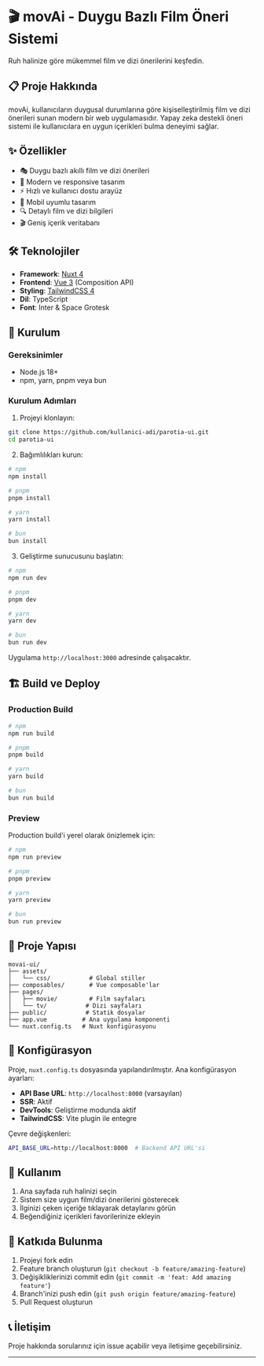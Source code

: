 # 🎬 movAi - Duygu Bazlı Film Öneri Sistemi

Ruh halinize göre mükemmel film ve dizi önerilerini keşfedin.

## 📋 Proje Hakkında

movAi, kullanıcıların duygusal durumlarına göre kişiselleştirilmiş film ve dizi önerileri sunan modern bir web uygulamasıdır. Yapay zeka destekli öneri sistemi ile kullanıcılara en uygun içerikleri bulma deneyimi sağlar.

## ✨ Özellikler

- 🎭 Duygu bazlı akıllı film ve dizi önerileri
- 🎨 Modern ve responsive tasarım
- ⚡ Hızlı ve kullanıcı dostu arayüz
- 📱 Mobil uyumlu tasarım
- 🔍 Detaylı film ve dizi bilgileri
- 🎬 Geniş içerik veritabanı

## 🛠️ Teknolojiler

- **Framework**: [Nuxt 4](https://nuxt.com/) 
- **Frontend**: [Vue 3](https://vuejs.org/) (Composition API)
- **Styling**: [TailwindCSS 4](https://tailwindcss.com/)
- **Dil**: TypeScript
- **Font**: Inter & Space Grotesk

## 🚀 Kurulum

### Gereksinimler

- Node.js 18+ 
- npm, yarn, pnpm veya bun

### Kurulum Adımları

1. Projeyi klonlayın:
```bash
git clone https://github.com/kullanici-adi/parotia-ui.git
cd parotia-ui
```

2. Bağımlılıkları kurun:
```bash
# npm
npm install

# pnpm
pnpm install

# yarn
yarn install

# bun
bun install
```

3. Geliştirme sunucusunu başlatın:
```bash
# npm
npm run dev

# pnpm  
pnpm dev

# yarn
yarn dev

# bun
bun run dev
```

Uygulama `http://localhost:3000` adresinde çalışacaktır.

## 🏗️ Build ve Deploy

### Production Build

```bash
# npm
npm run build

# pnpm
pnpm build

# yarn
yarn build

# bun
bun run build
```

### Preview

Production build'i yerel olarak önizlemek için:

```bash
# npm
npm run preview

# pnpm
pnpm preview

# yarn
yarn preview

# bun
bun run preview
```

## 📁 Proje Yapısı

```
movai-ui/
├── assets/
│   └── css/           # Global stiller
├── composables/       # Vue composable'lar
├── pages/
│   ├── movie/         # Film sayfaları
│   └── tv/           # Dizi sayfaları
├── public/           # Statik dosyalar
├── app.vue          # Ana uygulama komponenti
└── nuxt.config.ts   # Nuxt konfigürasyonu
```

## 🔧 Konfigürasyon

Proje, `nuxt.config.ts` dosyasında yapılandırılmıştır. Ana konfigürasyon ayarları:

- **API Base URL**: `http://localhost:8000` (varsayılan)
- **SSR**: Aktif
- **DevTools**: Geliştirme modunda aktif
- **TailwindCSS**: Vite plugin ile entegre

Çevre değişkenleri:
```bash
API_BASE_URL=http://localhost:8000  # Backend API URL'si
```

## 🎯 Kullanım

1. Ana sayfada ruh halinizi seçin
2. Sistem size uygun film/dizi önerilerini gösterecek
3. İlginizi çeken içeriğe tıklayarak detaylarını görün
4. Beğendiğiniz içerikleri favorilerinize ekleyin

## 🤝 Katkıda Bulunma

1. Projeyi fork edin
2. Feature branch oluşturun (`git checkout -b feature/amazing-feature`)
3. Değişikliklerinizi commit edin (`git commit -m 'feat: Add amazing feature'`)
4. Branch'inizi push edin (`git push origin feature/amazing-feature`)
5. Pull Request oluşturun

## 📞 İletişim

Proje hakkında sorularınız için issue açabilir veya iletişime geçebilirsiniz.

---

